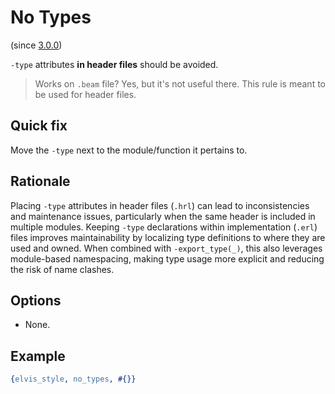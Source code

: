 # No Types

(since [3.0.0](https://github.com/inaka/elvis_core/releases/tag/3.0.0))

`-type` attributes **in header files** should be avoided.

> Works on `.beam` file? Yes, but it's not useful there. This rule is meant to be used for header files.

## Quick fix

Move the `-type` next to the module/function it pertains to.

## Rationale

Placing `-type` attributes in header files (`.hrl`) can lead to inconsistencies and maintenance
issues, particularly when the same header is included in multiple modules. Keeping `-type`
declarations within implementation (`.erl`) files improves maintainability by localizing type
definitions to where they are used and owned. When combined with `-export_type(_)`, this also
leverages module-based namespacing, making type usage more explicit and reducing the risk of name
clashes.

## Options

- None.

## Example

```erlang
{elvis_style, no_types, #{}}
```
